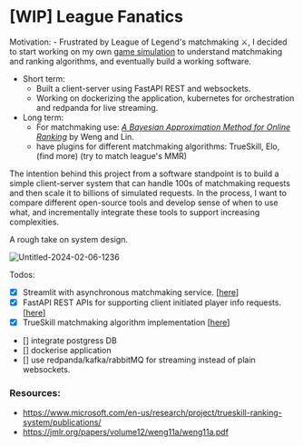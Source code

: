 # [WIP] League Fanatics
Motivation: - Frustrated by League of Legend's matchmaking ⚔️, I decided to start working on my own [game simulation](https://github.com/ihkap11/LeagueFanatics) to understand  matchmaking and ranking algorithms, and eventually build a working software. 
- Short term:
  - Built a client-server using FastAPI REST and websockets.
  - Working on dockerizing the application, kubernetes for orchestration and redpanda for live streaming.
- Long term:
   - For matchmaking use: [_A Bayesian Approximation Method for Online Ranking_](https://jmlr.org/papers/volume12/weng11a/weng11a.pdf) by Weng and Lin.
   - have plugins for different matchmaking algorithms: TrueSkill, Elo, (find more) (try to match league's MMR)

The intention behind this project from a software standpoint is to build a simple client-server system that can handle 100s of matchmaking requests and then scale it to billions of simulated requests. In the process, I want to compare different open-source tools and develop sense of when to use what, and incrementally integrate these tools to support increasing complexities.

A rough take on system design.

![Untitled-2024-02-06-1236](https://github.com/ihkap11/LeagueFanatics/assets/31574850/6e53dfb9-24f2-40c3-b9f8-c0fd4c88df6d)


Todos:
- [x] Streamlit with asynchronous matchmaking service. [[here](https://github.com/ihkap11/LeagueFanatics/blob/main/src/client/client.py)]
- [x] FastAPI REST APIs for supporting client initiated player info requests. [[here](https://github.com/ihkap11/LeagueFanatics/blob/main/src/server/api.py)]
- [x] TrueSkill matchmaking algorithm implementation [[here](https://github.com/ihkap11/LeagueFanatics/blob/main/src/matchmaker_service/skill.py)]
- [] integrate postgress DB
- [] dockerise application
- [] use redpanda/kafka/rabbitMQ for streaming instead of plain websockets.

### Resources:
- https://www.microsoft.com/en-us/research/project/trueskill-ranking-system/publications/
- https://jmlr.org/papers/volume12/weng11a/weng11a.pdf
